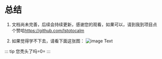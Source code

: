 # 总结
1. 文档尚未完善，后续会持续更新，感谢您的观看，如果可以，请到我到项目点个赞哈<https://github.com/lstotocalm>

2. 如果觉得学不下去，请看下面这张图：
![image Text](https://timgsa.baidu.com/timg?image&quality=80&size=b9999_10000&sec=1590747060359&di=4db7ff5a2df5a113ba03cf05c34161ba&imgtype=0&src=http%3A%2F%2Fwww.webyuweb.com%2Fuploads%2Fallimg%2F191111%2F22311G617_0.jpg)

::: tip
  您秃头了吗=0=
:::
